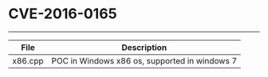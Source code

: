 # CVE-2016-0165

------------------------
| File   | Description |
|--------|-------------|
|x86.cpp | POC in Windows x86 os, supported in windows 7 |
